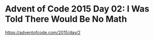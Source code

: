# Advent of Code 2015 Day 02: I Was Told There Would Be No Math

https://adventofcode.com/2015/day/2

